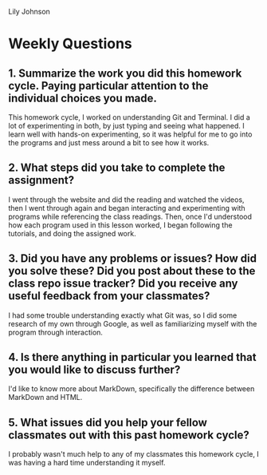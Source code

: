 Lily Johnson
# Weekly Questions
## 1. Summarize the work you did this homework cycle. Paying particular attention to the individual choices you made.
This homework cycle, I worked on understanding Git and Terminal. I did a lot of experimenting in both, by just typing and seeing what happened. I learn well with hands-on experimenting, so it was helpful for me to go into the programs and just mess around a bit to see how it works.
## 2. What steps did you take to complete the assignment?
I went through the website and did the reading and watched the videos, then I went through again and began interacting and experimenting with programs while referencing the class readings. Then, once I'd understood how each program used in this lesson worked, I began following the tutorials, and doing the assigned work.
## 3. Did you have any problems or issues? How did you solve these? Did you post about these to the class repo issue tracker? Did you receive any useful feedback from your classmates?
I had some trouble understanding exactly what Git was, so I did some research of my own through Google, as well as familiarizing myself with the program through interaction.
## 4. Is there anything in particular you learned that you would like to discuss further?
I'd like to know more about MarkDown, specifically the difference between MarkDown and HTML.
## 5. What issues did you help your fellow classmates out with this past homework cycle?
I probably wasn't much help to any of my classmates this homework cycle, I was having a hard time understanding it myself.
